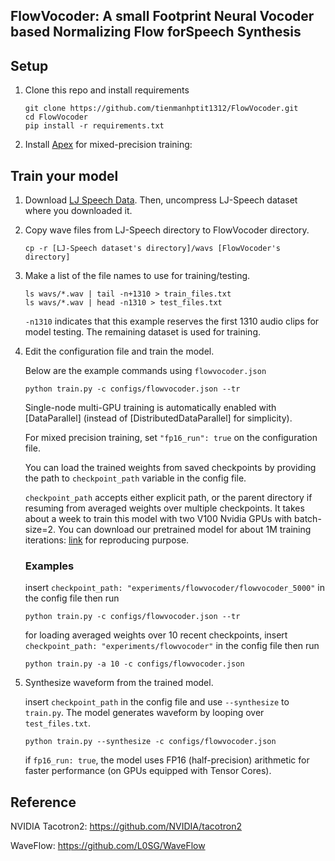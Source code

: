 ## FlowVocoder: A small Footprint Neural Vocoder based Normalizing Flow forSpeech Synthesis


## Setup

1. Clone this repo and install requirements

   ```command
   git clone https://github.com/tienmanhptit1312/FlowVocoder.git
   cd FlowVocoder
   pip install -r requirements.txt
   ```

2. Install [Apex](https://github.com/NVIDIA/apex) for mixed-precision training: 


## Train your model

1. Download [LJ Speech Data](https://keithito.com/LJ-Speech-Dataset/). Then, uncompress LJ-Speech dataset where you downloaded it.
2. Copy wave files from LJ-Speech directory to FlowVocoder directory.

   ```
   cp -r [LJ-Speech dataset's directory]/wavs [FlowVocoder's directory]
   ```

3. Make a list of the file names to use for training/testing.

   ```command
   ls wavs/*.wav | tail -n+1310 > train_files.txt
   ls wavs/*.wav | head -n1310 > test_files.txt
   ```
   `-n1310` indicates that this example reserves the first 1310 audio clips for model testing. The remaining dataset is used for training.

4. Edit the configuration file and train the model.

    Below are the example commands using `flowvocoder.json`

   ```command
   python train.py -c configs/flowvocoder.json --tr
   ```
   Single-node multi-GPU training is automatically enabled with [DataParallel] (instead of [DistributedDataParallel] for simplicity).

   For mixed precision training, set `"fp16_run": true` on the configuration file.

   You can load the trained weights from saved checkpoints by providing the path to `checkpoint_path` variable in the config file.

   `checkpoint_path` accepts either explicit path, or the parent directory if resuming from averaged weights over multiple checkpoints.
   It takes about a week to train this model with two V100 Nvidia GPUs with batch-size=2. You can download our pretrained model for about 1M training iterations: [link](https://drive.google.com/file/d/1K-NAXjh9DvBEiAXQHay5jC-oivMgX7RQ/view?usp=sharing) for reproducing purpose.
   
   ### Examples
   insert `checkpoint_path: "experiments/flowvocoder/flowvocoder_5000"` in the config file then run
   ```command
   python train.py -c configs/flowvocoder.json --tr
   ```

   for loading averaged weights over 10 recent checkpoints, insert `checkpoint_path: "experiments/flowvocoder"` in the config file then run
   ```command
   python train.py -a 10 -c configs/flowvocoder.json
   ```
   
5. Synthesize waveform from the trained model.

   insert `checkpoint_path` in the config file and use `--synthesize` to `train.py`. The model generates waveform by looping over `test_files.txt`.  
   ```command
   python train.py --synthesize -c configs/flowvocoder.json
   ```
   if `fp16_run: true`, the model uses FP16 (half-precision) arithmetic for faster performance (on GPUs equipped with Tensor Cores).
   
   
## Reference
NVIDIA Tacotron2: https://github.com/NVIDIA/tacotron2

WaveFlow: https://github.com/L0SG/WaveFlow

